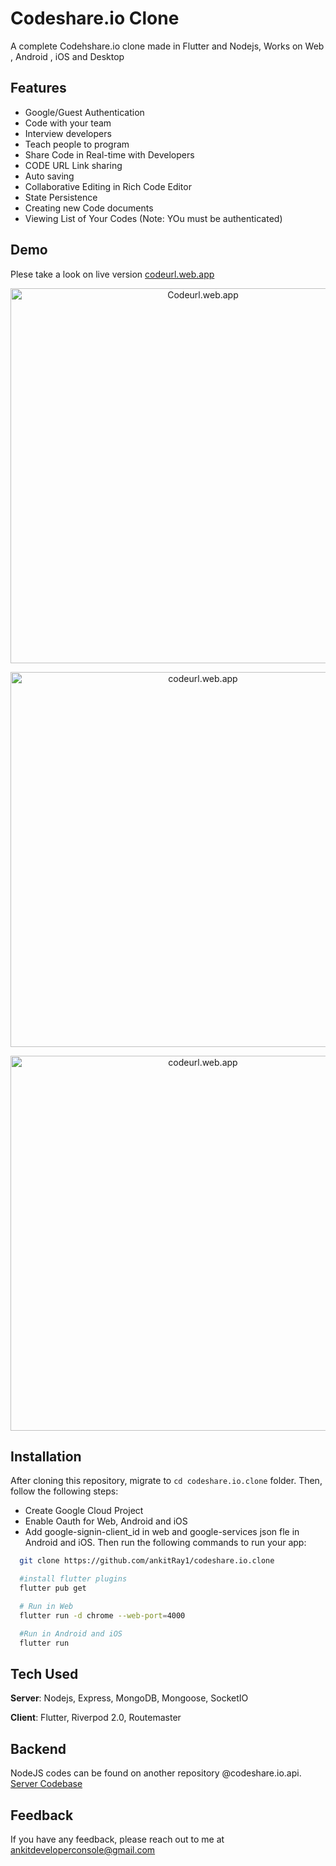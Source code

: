 # Codeshare.io Clone

A complete Codehshare.io clone made in Flutter and Nodejs, Works on Web , Android , iOS and Desktop

## Features

- Google/Guest Authentication
- Code with your team
- Interview developers
- Teach people to program
- Share Code in Real-time with Developers
- CODE URL Link sharing
- Auto saving
- Collaborative Editing in Rich Code Editor
- State Persistence
- Creating new Code documents
- Viewing List of Your Codes (Note: YOu must be authenticated)

## Demo

Plese take a look on live version [codeurl.web.app](https://codeurl.web.app)

<p align="center">
  <img width="600" src="https://media.giphy.com/media/73AtaZ4NBzxDQVosrP/giphy.gif" alt="Codeurl.web.app">
</p>
<p align="center">
  <img width="600" src="https://media.giphy.com/media/J5L83gyPJBABJfrppk/giphy.gif" alt="codeurl.web.app">
</p>
<p align="center">
  <img width="600" src="https://media.giphy.com/media/5hZoZmOhQRTrJ1iEfv/giphy.gif" alt="codeurl.web.app">
</p>

## Installation

After cloning this repository, migrate to `cd codeshare.io.clone` folder. Then, follow the following steps:

- Create Google Cloud Project
- Enable Oauth for Web, Android and iOS
- Add google-signin-client_id in web and google-services json fle in Android and iOS.
  Then run the following commands to run your app:

```sh
  git clone https://github.com/ankitRay1/codeshare.io.clone

  #install flutter plugins
  flutter pub get

  # Run in Web
  flutter run -d chrome --web-port=4000

  #Run in Android and iOS
  flutter run
```

## Tech Used

**Server**: Nodejs, Express, MongoDB, Mongoose, SocketIO

**Client**: Flutter, Riverpod 2.0, Routemaster

## Backend

NodeJS codes can be found on another repository @codeshare.io.api.
[Server Codebase](https://github.com/ankitRay1/codeshare.io.api)

## Feedback

If you have any feedback, please reach out to me at ankitdeveloperconsole@gmail.com
